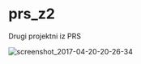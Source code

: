 # prs_z2
Drugi projektni iz PRS

![screenshot_2017-04-20-20-26-34](https://cloud.githubusercontent.com/assets/15386676/25247257/9ffe0232-260a-11e7-9994-9e37c8bf7531.png)
